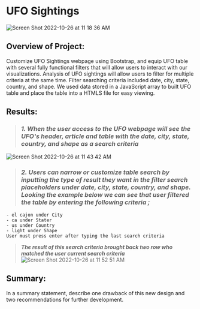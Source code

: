 # UFO Sightings

![Screen Shot 2022-10-26 at 11 18 36 AM](https://user-images.githubusercontent.com/110786136/198094405-f8919c95-2efa-4ecd-ba35-d37dd050a6e8.png)

## Overview of Project: 

Customize UFO Sightings webpage using Bootstrap, and equip UFO table with several fully functional filters that will allow users to interact with our visualizations. Analysis of UFO sightings will allow users to filter for multiple criteria at the same time. Filter searching criteria included date, city, state, country, and shape. We used data stored in a JavaScript array to built UFO table and place the table into a HTMLS file for easy viewing.


## Results: 

> ### ***1. When the user access to the UFO webpage will see the UFO's header, article and table with the date, city, state, country, and shape as a search criteria***
![Screen Shot 2022-10-26 at 11 43 42 AM](https://user-images.githubusercontent.com/110786136/198096438-13b60992-e169-4c06-88b3-cf5e85856ef1.png)








>### ***2. Users can narrow or customize table search by inputting the type of result they want in the filter search placeholders under date, city, state, country, and shape. Looking the example below we can see that user filtered the table by entering the following criteria ;***
```
- el cajon under City 
- ca under Stater
- us under Country 
- light under Shape
User must press enter after typing the last search criteria
```
>***The result of this search criteria brought back two row who matched the user current search criteria***
![Screen Shot 2022-10-26 at 11 52 51 AM](https://user-images.githubusercontent.com/110786136/198096509-88d4fc66-5925-419e-9c90-9b49c238b25d.png)

## Summary: 
In a summary statement, describe one drawback of this new design and two recommendations for further development.
